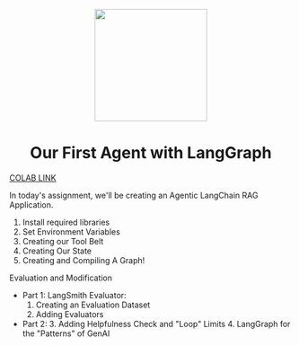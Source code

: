 <p align = "center" draggable=”false” ><img src="https://github.com/AI-Maker-Space/LLM-Dev-101/assets/37101144/d1343317-fa2f-41e1-8af1-1dbb18399719" 
     width="200px"
     height="auto"/>
</p>

## <h1 align="center" id="heading">Our First Agent with LangGraph</h1>

[COLAB LINK](https://colab.research.google.com/drive/1jldCbFA5zYQ88kBxe0BI1TTBVhuY5hQY?usp=sharing)

In today's assignment, we'll be creating an Agentic LangChain RAG Application.


  1. Install required libraries
  2. Set Environment Variables
  3. Creating our Tool Belt
  4. Creating Our State
  5. Creating and Compiling A Graph!

Evaluation and Modification

  - Part 1: LangSmith Evaluator:
    1. Creating an Evaluation Dataset
    2. Adding Evaluators
  - Part 2:
    3. Adding Helpfulness Check and "Loop" Limits
    4. LangGraph for the "Patterns" of GenAI